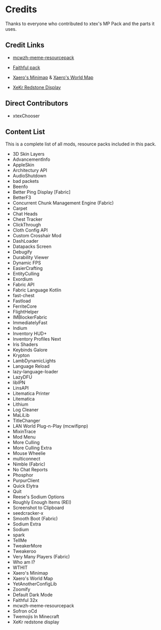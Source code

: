# Credits

Thanks to everyone who contributed to xtex's MP Pack and the parts it uses.

## Credit Links

- [mcwzh-meme-resourcepack](https://meme.teahouse.team/)

- [Faithful pack](https://faithfulpack.net/)

- [Xaero's Minimap](https://www.curseforge.com/minecraft/mc-mods/xaeros-minimap/) & [Xaero's World Map](https://www.curseforge.com/minecraft/mc-mods/xaeros-world-map/)

- [XeKr Redstone Display](https://www.curseforge.com/minecraft/texture-packs/xekr-redstone-display)

## Direct Contributors

<!--BEGIN CONTRIBUTORS LIST-->

- xtexChooser

<!--END CONTRIBUTORS LIST-->

## Content List

This is a complete list of all mods, resource packs included in this pack.

<!--BEGIN MOD LIST-->

- 3D Skin Layers
- AdvancementInfo
- AppleSkin
- Architectury API
- AudioShutdown
- bad packets
- Beenfo
- Better Ping Display [Fabric]
- BetterF3
- Concurrent Chunk Management Engine (Fabric)
- Carpet
- Chat Heads
- Chest Tracker
- ClickThrough
- Cloth Config API
- Custom Crosshair Mod
- DashLoader
- Datapacks Screen
- Debugify
- Durability Viewer
- Dynamic FPS
- EasierCrafting
- EntityCulling
- Exordium
- Fabric API
- Fabric Language Kotlin
- fast-chest
- Fastload
- FerriteCore
- FlightHelper
- IMBlockerFabric
- ImmediatelyFast
- Indium
- Inventory HUD+
- Inventory Profiles Next
- Iris Shaders
- Keybinds Galore
- Krypton
- LambDynamicLights
- Language Reload
- lazy-language-loader
- LazyDFU
- libIPN
- LinsAPI
- Litematica Printer
- Litematica
- Lithium
- Log Cleaner
- MaLiLib
- TitleChanger
- LAN World Plug-n-Play (mcwifipnp)
- MixinTrace
- Mod Menu
- More Culling
- More Culling Extra
- Mouse Wheelie
- multiconnect
- Nimble (Fabric)
- No Chat Reports
- Phosphor
- PurpurClient
- Quick Elytra
- Quit
- Reese's Sodium Options
- Roughly Enough Items (REI)
- Screenshot to Clipboard
- seedcracker-x
- Smooth Boot (Fabric)
- Sodium Extra
- Sodium
- spark
- TellMe
- TweakerMore
- Tweakeroo
- Very Many Players (Fabric)
- Who am I?
- WTHIT
- Xaero's Minimap
- Xaero's World Map
- YetAnotherConfigLib
- Zoomify
- Default Dark Mode
- Faithful 32x
- mcwzh-meme-resourcepack
- Sofron oCd
- Twemojis In Minecraft
- XeKr redstone display

<!--END MOD LIST-->

